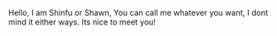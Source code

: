 Hello, I am Shinfu or Shawn, You can call me whatever you want, I dont mind it either ways. Its nice to meet you!

